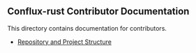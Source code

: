 ## Conflux-rust Contributor Documentation

This directory contains documentation for contributors.

- [Repository and Project Structure](./repo)
